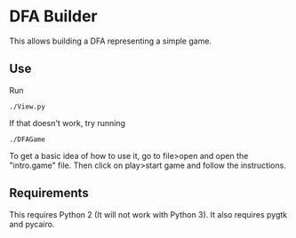 
DFA Builder
===========

This allows building a DFA representing a simple game.

## Use

Run 

    ./View.py 
	
	
If that doesn't work, try running

    ./DFAGame

To get a basic idea of how to use it, go to file>open and open the
"intro.game" file. Then click on play>start game and follow the
instructions. 
	
## Requirements	

This requires Python 2 (It will not work with Python 3). It also
requires pygtk and pycairo. 
